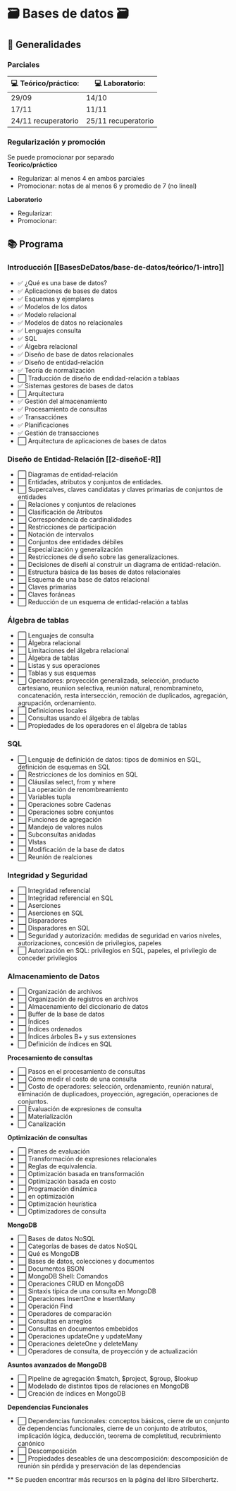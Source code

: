 # 🗃️ Bases de datos 🗃️

## 📆️ Generalidades

### **Parciales** 
| 💻️ Teórico/práctico: | 💻️ Laboratorio: |
| --- | --- |
| 29/09 | 14/10 | 
| 17/11 | 11/11 | 
| 24/11 recuperatorio | 25/11 recuperatorio | 

### Regularización y promoción

Se puede promocionar por separado  
**Teorico/práctico**  
* Regularizar: al menos 4 en ambos parciales
* Promocionar: notas de al menos 6 y promedio de 7 (no lineal)

**Laboratorio**
* Regularizar:
* Promocionar:

## 📚️ Programa

### **Introducción** [[BasesDeDatos/base-de-datos/teórico/1-intro]] 
+ ✅️ ¿Qué es una base de datos?
+ ✅️ Aplicaciones de bases de datos
+ ✅️ Esquemas y ejemplares
+ ✅️ Modelos de los datos
+ ✅️ Modelo relacional
+ ✅️ Modelos de datos no relacionales
+ ✅️ Lenguajes consulta
+ ✅️ SQL
+ ✅️ Álgebra relacional
+ ✅️ Diseño de base de datos relacionales
+ ✅️ Diseño de entidad-relación
+ ✅️ Teoría de normalización
+ ⬜️ Traducción de diseño de endidad-relación a tablaas
+ ✅️ Sistemas gestores de bases de datos
+ ⬜️ Arquitectura
+ ✅️ Gestión del almacenamiento
+ ✅️ Procesamiento de consultas
+ ✅️ Transacciónes
+ ✅️ Planificaciones
+ ✅️ Gestión de transacciones
+ ⬜️ Arquitectura de aplicaciones de bases de datos

### **Diseño de Entidad-Relación** [[2-diseñoE-R]]
+ ⬜️ Diagramas de entidad-relación
+ ⬜️ Entidades, atributos y conjuntos de entidades.
+ ⬜️ Supercalves, claves candidatas y claves primarias de conjuntos de entidades
+ ⬜️ Relaciones y conjuntos de relaciones
+ ⬜️ Clasificación de Atributos
+ ⬜️ Correspondencia de cardinalidades
+ ⬜️ Restricciones de participación
+ ⬜️ Notación de intervalos
+ ⬜️ Conjuntos dee entidades débiles
+ ⬜️ Especialización y generalización
+ ⬜️ Restricciones de diseño sobre las generalizaciones.
+ ⬜️ Decisiones de diseñi al construir un diagrama de entidad-relación.
+ ⬜️ Estructura básica de las bases de datos relacionales
+ ⬜️ Esquema de una base de datos relacional
+ ⬜️ Claves primarias
+ ⬜️ Claves foráneas
+ ⬜️ Reducción de un esquema de entidad-relación a tablas

### **Álgebra de tablas**
+ ⬜️ Lenguajes de consulta
+ ⬜️ Álgebra relacional
+ ⬜️ Limitaciones del álgebra relacional
+ ⬜️ Álgebra de tablas
+ ⬜️ Listas y sus operaciones
+ ⬜️ Tablas y sus esquemas
+ ⬜️ Operadores: proyección generalizada, selección, producto cartesiano,
     reuniion selectiva, reunión natural, renombramineto, concatenación,
     resta intersección, remoción de duplicados, agregación, agrupación,
     ordenamiento.
+ ⬜️ Definiciones locales
+ ⬜️ Consultas usando el álgebra de tablas
+ ⬜️ Propiedades de los operadores en el álgebra de tablas

### **SQL**
+ ⬜️ Lenguaje de definición de datos: tipos de dominios en SQL, definición de
     esquemas en SQL
+ ⬜️ Restricciones de los dominios en SQL
+ ⬜️ Cláusilas select, from y where
+ ⬜️ La operación de renombreamiento
+ ⬜️ Variables tupla
+ ⬜️ Operaciones sobre Cadenas
+ ⬜️ Operaciones sobre conjuntos
+ ⬜️ Funciones de agregación
+ ⬜️ Mandejo de valores nulos
+ ⬜️ Subconsultas anidadas
+ ⬜️ VIstas
+ ⬜️ Modificación de la base de datos
+ ⬜️ Reunión de realciones

### **Integridad y Seguridad**
+ ⬜️ Integridad referencial
+ ⬜️ Integridad referencial en SQL
+ ⬜️ Aserciones
+ ⬜️ Aserciones en SQL
+ ⬜️ Disparadores
+ ⬜️ Disparadores en SQL
+ ⬜️ Seguridad y autorización: medidas de seguridad en varios niveles,
     autorizaciones, concesión de privilegios, papeles
+ ⬜️ Autorización en SQL: privilegios en SQL, papeles, el privilegio de conceder
     privilegios

### **Almacenamiento de Datos**
+ ⬜️ Organización de archivos
+ ⬜️ Organización de registros en archivos
+ ⬜️ Almacenamiento del diccionario de datos
+ ⬜️ Buffer de la base de datos 
+ ⬜️ Índices
+ ⬜️ Índices ordenados
+ ⬜️ Índices árboles B+ y sus extensiones
+ ⬜️ Definición de índices en SQL

**Procesamiento de consultas**
+ ⬜️ Pasos en el procesamiento de consultas
+ ⬜️ Cómo medir el costo de una consulta
+ ⬜️ Costo de operadores: selección, ordenamiento, reunión natural, eliminación
     de duplicadoes, proyección, agregación, operaciones de conjuntos.
+ ⬜️ Evaluación de expresiones de consulta
+ ⬜️ Materialización
+ ⬜️ Canalización

**Optimización de consultas**
+ ⬜️ Planes de evaluación
+ ⬜️ Transformación de expresiones relacionales
+ ⬜️ Reglas de equivalencia.
+ ⬜️ Optimización basada en transformación
+ ⬜️ Optimización basada en costo
+ ⬜️ Programación dinámica
+ ⬜️ en optimización
+ ⬜️ Optimización heurística
+ ⬜️ Optimizadores de consulta

**MongoDB**
+ ⬜️ Bases de datos NoSQL
+ ⬜️ Categorías de bases de datos NoSQL
+ ⬜️ Qué es MongoDB
+ ⬜️ Bases de datos, colecciones y documentos
+ ⬜️ Documentos BSON
+ ⬜️ MongoDB Shell: Comandos
+ ⬜️ Operaciones CRUD en MongoDB
+ ⬜️ Sintaxis típica de una consulta en MongoDB
+ ⬜️ Operaciones InsertOne e InsertMany
+ ⬜️ Operación Find
+ ⬜️ Operadores de comparación
+ ⬜️ Consultas en arreglos
+ ⬜️ Consultas en documentos embebidos
+ ⬜️ Operaciones updateOne y updateMany
+ ⬜️ Operaciones deleteOne y deleteMany
+ ⬜️ Operadores de consulta, de proyección y de actualización

**Asuntos avanzados de MongoDB**
+ ⬜️ Pipeline de agregación $match, $project, $group, $lookup
+ ⬜️ Modelado de distintos tipos de relaciones en MongoDB
+ ⬜️ Creación de índices en MongoDB

**Dependencias Funcionales**
+ ⬜️ Dependencias funcionales: conceptos básicos, cierre de un conjunto de
     dependencias funcionales, cierre de un conjunto de atributos, implicación
     lógica, deducción, teorema de completitud, recubrimiento canónico
+ ⬜️ Descomposición
+ ⬜️ Propiedades deseables de una descomposición: descomposición de reunión sin
     pérdida y preservación de las dependencias

** Se pueden encontrar más recursos en la página del libro Silberchertz.
